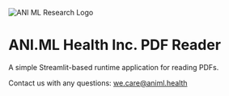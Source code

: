
![ANI ML Research Logo](https://github.com/user-attachments/assets/e4a99223-5c39-47cc-9b69-04b4a3b65c65)

# ANI.ML Health Inc. PDF Reader

A simple Streamlit-based runtime application for reading PDFs. 

Contact us with any questions:
we.care@animl.health
